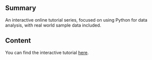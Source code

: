 ## Summary

 An interactive online tutorial series, focused on using
Python for data analysis, with real world sample data included.


## Content

You can find the interactive tutorial
[here](https://community.modeanalytics.com/python/).
